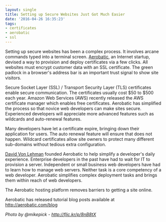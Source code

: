 ```yaml
---
layout: single
title: Setting up Secure Websites Just Got Much Easier
date: '2016-04-26 16:35:23'
tags:
- certificates
- aerobatic
- ssl
---
```


Setting up secure websites has been a complex process. It involves arcane commands typed into a terminal screen. [Aerobatic](https://www.aerobatic.com), an Internet startup, devised a way to provision and deploy certificates via a few clicks. All websites must encrypt customer data with an SSL certificate. The green padlock in a browser's address bar is an important trust signal to show site visitors.

Secure Socket Layer (SSL) / Transport Security Layer (TLS) certificates enable secure communication. The certificates usually cost $50 to $500 each year. Amazon Web Services (AWS) recently released the AWS certificate manager which enables free certificates. Aerobatic has simplified the process so that novice web developers can make sites secure. Experienced developers will appreciate more advanced features such as wildcards and auto-renewal features. 

Many developers have let a certificate expire, bringing down their application for users. The auto renewal feature will ensure that does not happen. Wildcard certificates allow site owners to protect many different sub-domains without tedious extra configuration.
 
[David Von Lehman](https://twitter.com/davidvlsea) founded Aerobatic to help simplify a developer's daily experience. Enterprise developers in the past have had to wait for IT to provision a server. Independent or small business web developers have had to learn how to manage web servers. Neither task is a core competency of a web developer. Aerobatic simplifies complex deployment tasks and brings them within reach of web developers.

The Aerobatic hosting platform removes barriers to getting a site online.
 
Aerobatic has released tutorial blog posts available at http://aerobatic.com/blog

*Photo by @mikepick - http://flic.kr/p/8nB8tX*